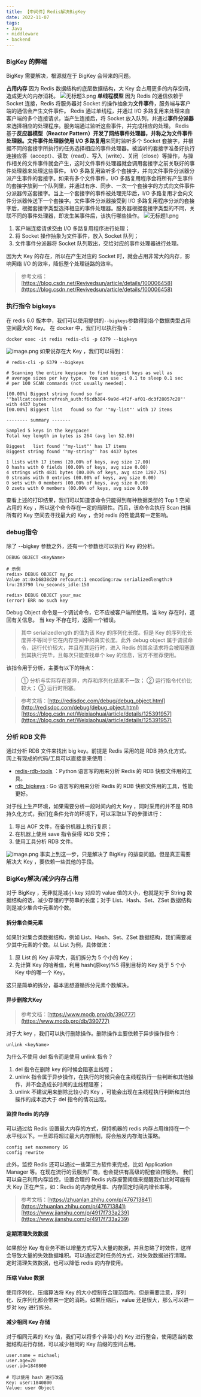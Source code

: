 ```yaml
---
title: 【中间件】Redis解决BigKey
date: 2022-11-07
tags:
- Java
- middleware
- backend
---
```


### BigKey 的弊端

BigKey 需要解决，根源就在于 BigKey 会带来的问题。

**占用内存**
因为 Redis 数据结构的底层数据结构，大 Key 会占用更多的内存空间，造成更大的内存消耗。
![无标题3.png](https://img-blog.csdnimg.cn/img_convert/cab054adb3a10d9cf3d64b2c95732709.png)
**单线程模型**
因为 Redis 的通信依赖于 Socket 连接，Redis 将服务器对 Socket 的操作抽象为**文件事件**，服务端与客户端的通信会产生文件事件。
Redis 通过单线程，并通过 I/O 多路复用来处理来自客户端的多个连接请求，当产生连接后，将 Socket 放入队列，并通过**事件分派器**来选择相应的处理程序。服务端通过监听这些事件，并完成相应的处理。
Redis 基于**反应器模型（Reactor Pattern）**开发了网络事件处理器，并称之为文件事件处理器。文件事件处理器使用** I/O 多路复用**来同时监听多个 Socket 套接字，并根据不同的套接字所执行的任务选择相应的事件处理器。被监听的套接字准备好执行连接应答（accept）、读取（read）、写入（write）、关闭（close）等操作，与操作相关的文件事件就会产生，这时文件事件处理器就会调用套接字之前关联好的事件处理器来处理这些事件。
I/O 多路复用监听多个套接字，并向文件事件分派器分派产生事件的套接字。如果有多个文件事件，I/O 多路复用程序会将所有产生事件的套接字放到一个队列里，并通过有序、同步、一次一个套接字的方式向文件事件分派器传送套接字。当上一个套接字的事件被处理完毕后，I/O 多路复用才会向文件分派器传送下一个套接字。文件事件分派器接受到 I/O 多路复用程序分派的套接字后，根据套接字类型选择相应的事件处理器。服务器根据套接字类型的不同，关联不同的事件处理器，即发生某事件后，该执行哪些操作。
![无标题1.png](https://img-blog.csdnimg.cn/img_convert/1af9b1882621a77b03b35d2c64a0bfa1.png)

1. 客户端连接请求交由 I/O 多路复用程序进行处理；
2. 将 Socket 操作抽象为文件事件，放入 Socket 队列；
3. 文件事件分派器将 Socket 队列取出，交给对应的事件处理器进行处理。

因为大 Key 的存在，所以在产生对应的 Socket 时，就会占用非常大的内存，影响网络 I/O 的效率，降低整个处理链路的效率。

> 参考文档：[https://blog.csdn.net/Revivedsun/article/details/100006458](https://blog.csdn.net/Revivedsun/article/details/100006458)

### 执行指令 bigkeys

在 redis 6.0 版本中，我们可以使用提供的`--bigkeys`参数得到各个数据类型占用空间最大的 Key。
在 docker 中，我们可以执行指令：

```shell
docker exec -it redis redis-cli -p 6379 --bigkeys
```

![image.png](https://img-blog.csdnimg.cn/img_convert/52d86e94c40456b6b903184b9352252f.png)
如果说存在大 Key ，我们可以得到：

```shell
# redis-cli -p 6379 --bigkeys

# Scanning the entire keyspace to find biggest keys as well as
# average sizes per key type.  You can use -i 0.1 to sleep 0.1 sec
# per 100 SCAN commands (not usually needed).

[00.00%] Biggest string found so far '"ballcat:oauth:refresh_auth:f6cdb384-9a9d-4f2f-af01-dc3f28057c20"' with 4437 bytes
[00.00%] Biggest list   found so far '"my-list"' with 17 items

-------- summary -------

Sampled 5 keys in the keyspace!
Total key length in bytes is 264 (avg len 52.80)

Biggest   list found '"my-list"' has 17 items
Biggest string found '"my-string"' has 4437 bytes

1 lists with 17 items (20.00% of keys, avg size 17.00)
0 hashs with 0 fields (00.00% of keys, avg size 0.00)
4 strings with 4831 bytes (80.00% of keys, avg size 1207.75)
0 streams with 0 entries (00.00% of keys, avg size 0.00)
0 sets with 0 members (00.00% of keys, avg size 0.00)
0 zsets with 0 members (00.00% of keys, avg size 0.00
```

查看上述的打印结果，我们可以知道该命令只能得到每种数据类型的 Top 1 空间占用的 Key ，所以这个命令存在一定的局限性。而且，该命令会执行 Scan 扫描所有的 Key 空间去寻找最大的 Key ，会对 redis 的性能具有一定影响。

### debug指令

除了 --bigkey 参数之外，还有一个参数也可以执行 Key 的分析。

```shell
DEBUG OBJECT <KeyName>

# 示例
redis> DEBUG OBJECT my_pc
Value at:0xb6838d20 refcount:1 encoding:raw serializedlength:9 lru:283790 lru_seconds_idle:150

redis> DEBUG OBJECT your_mac
(error) ERR no such key
```

Debug Object 命令是一个调试命令，它不应被客户端所使用。当 key 存在时，返回有关信息。 当 key 不存在时，返回一个错误。

> 其中 serializedlength 的值为该 Key 的序列化长度。但是 Key 的序列化长度并不等同于它在内存空间中的真实长度。此外 debug object 属于调试命令，运行代价较大，并且在其运行时，进入 Redis 的其余请求将会被阻塞直到其执行完毕，且每次只能查找单个 key 的信息，官方不推荐使用。

该指令用于分析，主要有以下的特点：

> ① 分析与实际存在差异，内存和序列化结果不一致；
> ② 运行指令代价比较大；
> ③ 运行时阻塞。

> 参考文档：[http://redisdoc.com/debug/debug_object.html](http://redisdoc.com/debug/debug_object.html)
> [https://blog.csdn.net/Weixiaohuai/article/details/125391957](https://blog.csdn.net/Weixiaohuai/article/details/125391957)

### 分析 RDB 文件

通过分析 RDB 文件来找出 big key。前提是 Redis 采用的是 RDB 持久化方式。
网上有现成的代码/工具可以直接拿来使用：

- [redis-rdb-tools](https://github.com/sripathikrishnan/redis-rdb-tools) ：Python 语言写的用来分析 Redis 的 RDB 快照文件用的工具。
- [rdb_bigkeys](https://github.com/weiyanwei412/rdb_bigkeys) : Go 语言写的用来分析 Redis 的 RDB 快照文件用的工具，性能更好。

对于线上生产环境，如果需要分析一段时间内的大 Key ，同时采用的并不是 RDB 持久化方式，我们在条件允许的环境下，可以采取以下的步骤进行：

1. 导出 AOF 文件，在备份机器上执行复原；
2. 在机器上使用 save 指令获得 RDB 文件；
3. 使用工具分析 RDB 文件。

![image.png](https://img-blog.csdnimg.cn/img_convert/cf2aaa7d2076d83ba0e516503c872b2a.png)
事实上到这一步，只是解决了 BigKey 的排查问题。但是真正需要解决大 Key ，要依赖一些其他的手段。

### BigKey解决/减少内存占用

对于 BigKey ，无非就是减小 key 对应的 value 值的大小，也就是对于 String 数据结构的话，减少存储的字符串的长度；对于 List、Hash、Set、ZSet 数据结构则是减少集合中元素的个数。

#### 拆分集合类元素

如果针对集合类数据结构，例如 List、Hash、Set、ZSet 数据结构，我们需要减少其中元素的个数。以 List 为例，具体做法：

1. 原 List 的 Key 非常大，我们拆分为 5 个小的 Key；
2. 先计算 Key 的哈希值，利用 hash(原key)%5 得到目标的 Key 处于 5 个小 Key 中的哪一个 Key。

这只是简单的拆分，基本思想遵循拆分元素个数解决。

#### 异步删除大Key

> 参考文档：[https://www.modb.pro/db/390777](https://www.modb.pro/db/390777)

对于大 key ，我们可以执行删除操作。删除操作主要依赖于异步操作指令：

```shell
unlink <keyName>
```

为什么不使用 del 指令而是使用 unlink 指令？

1. del 指令在删除 key 的时候会阻塞主线程；
2. unlink 指令属于异步操作，在执行的时候只会在主线程执行一些判断和其他操作，并不会造成长时间的主线程阻塞；
3. unlink 不建议用来删除比较小的 Key ，可能会出现在主线程执行判断和其他操作的成本远大于 del 指令的情况出现。

#### 监控 Redis 的内存

可以通过给 Redis 设置最大内存的方式，保持机器的 redis 内存占用维持在一个水平线以下。一旦即将超过最大内存限制，将会触发内存淘汰策略。

```shell
config set maxmemory 1G
config rewrite
```

此外，监控 Redis 还可以通过一些第三方软件来完成，比如 Application Manager 等。在现在流行的云服务厂商，也会提供有高级的配套监控服务。
我们可以自己利用内存监控，设置合理的 Redis 内存报警阈值来提醒我们此时可能有大 Key 正在产生，如：Redis 的内存使用率、内存固定时间内增长率等。

> 参考文档：[https://zhuanlan.zhihu.com/p/476713841](https://zhuanlan.zhihu.com/p/476713841)
> [https://www.jianshu.com/p/4917f733a239](https://www.jianshu.com/p/4917f733a239)

#### 定期清理失效数据

如果部分 Key 有业务不断以增量方式写入大量的数据，并且忽略了时效性，这样会导致大量的失效数据堆积。可以通过定时任务的方式，对失效数据进行清理。
定时清理失效数据，也可以降低 redis 的内存使用。

#### 压缩 Value 数据

使用序列化、压缩算法将 Key 的大小控制在合理范围内，但是需要注意，序列化、反序列化都会带来一定的消耗。如果压缩后，value 还是很大，那么可以进一步对 key 进行拆分。

#### 减少相同 Key 存储

对于相同元素的 Key 值，我们可以将多个非常小的 Key 进行整合，使用适当的数据结构进行存储，可以减少相同的 Key 前缀的空间占用。

```shell
user.name = michael;
user.age=20
user.id=1840800

# 可以使用 hash 进行改造
Key: user:1840800
Value: user Object
```

